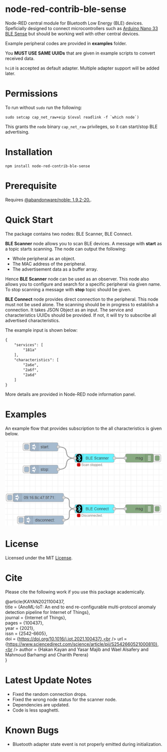 # node-red-contrib-ble-sense
Node-RED central module for Bluetooth Low Energy (BLE) devices. Speficially designed to connect microcontrollers such as [Arduino Nano 33 BLE Sense](https://store-usa.arduino.cc/products/arduino-nano-33-ble-sense) but should be working well with other central devices.

Example peripheral codes are provided in **examples** folder.

You **MUST USE SAME UUIDs** that are given in example scripts to convert received data.

`hci0` is accepted as default adapter. Multiple adapter support will be added later.

# Permissions

To run without `sudo` run the following:

```
sudo setcap cap_net_raw+eip $(eval readlink -f `which node`)
```

This grants the `node` binary `cap_net_raw` privileges, so it can start/stop BLE advertising.


# Installation

```
npm install node-red-contrib-ble-sense
```

# Prerequisite

Requires [@abandonware/noble: 1.9.2-20.](https://www.npmjs.com/package/@abandonware/noble).

# Quick Start

The package contains two nodes: BLE Scanner, BLE Connect.

**BLE Scanner** node allows you to scan BLE devices. A message with **start** as a topic starts scanning. The node can output the following:
- Whole peripheral as an object.
- The MAC address of the peripheral.
- The advertisement data as a buffer array.

Hence **BLE Scanner** node can be used as an observer. This node also allows you to configure and search for a specific peripheral via given name.
To stop scanning a message with **stop** topic should be given.

**BLE Connect** node provides direct connection to the peripheral. This node must not be used alone. The scanning should be in progress to establish a connection.
It takes JSON Object as an input. The service and characteristics UUIDs should be provided. If not, it will try to subscribe all advertised characteristics.

The example input is shown below:
```
{
    "services": [
        "181a"
    ],
    "characteristics": [
        "2a6e",
        "2a6f",
        "2a6d"
    ]
}
```

More details are provided in Node-RED node information panel.

# Examples

An example flow that provides subscription to the all characteristics is given below.

<img src="images/exampleFlow2.png"></img>

# License

Licensed under the MIT [License](LICENSE).

# Cite

Please cite the following work if you use this package academically.

@article{KAYAN2021100437,<br />
title = {AnoML-IoT: An end to end re-configurable multi-protocol anomaly detection pipeline for Internet of Things},<br />
journal = {Internet of Things},<br />
pages = {100437},<br />
year = {2021},<br />
issn = {2542-6605},<br />
doi = {https://doi.org/10.1016/j.iot.2021.100437},<br />
url = {https://www.sciencedirect.com/science/article/pii/S2542660521000810},<br />
author = {Hakan Kayan and Yasar Majib and Wael Alsafery and Mahmoud Barhamgi and Charith Perera}<br />
}

# Latest Update Notes
- Fixed the random connection drops.
- Fixed the wrong node status for the scanner node.
- Dependencies are updated.
- Code is less spaghetti.

# Known Bugs

- Bluetooth adapter state event is not properly emitted during initialization.
